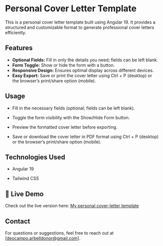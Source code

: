 # Personal Cover Letter Template

This is a personal cover letter template built using Angular 19. It provides a structured and customizable format to generate professional cover letters efficiently.

## Features

- **Optional Fields:** Fill in only the details you need; fields can be left blank.
- **Form Toggle:** Show or hide the form with a button.
- **Responsive Design:** Ensures optimal display across different devices.
- **Easy Export:** Save or print the cover letter using Ctrl + P (desktop) or the browser’s print/share option (mobile).


## Usage

- Fill in the necessary fields (optional; fields can be left blank).

- Toggle the form visibility with the Show/Hide Form button.

- Preview the formatted cover letter before exporting.

- Save or download the cover letter in PDF format using Ctrl + P (desktop) or the browser’s print/share option (mobile).


## Technologies Used

- Angular 19

- Tailwind CSS 


## 🔗 Live Demo
Check out the live version here: [My personal cover-letter template](https://my-personal-cover-letter-template.netlify.app)


## Contact

For questions or suggestions, feel free to reach out at [deocampo.arbelldonor@gmail.com].